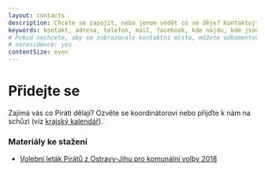 ```yaml
---
layout: contacts
description: Chcete se zapojit, nebo jenom vědět co se děje? Kontaktujte Piráty v Ostravě!
keywords: kontakt, adresa, telefon, mail, facebook, kde najdu, kde jsou
# Pokud nechcete, aby se zobrazovalo kontaktní místo, můžete odkomentovat následující řádek:
# noresidence: yes
contentSize: even
---
```


<div class="o-section-header o-section-header--indented">
  <h1 class="t-h2-alt">Přidejte se</h1>
</div>

Zajímá vás co Piráti dělají? Ozvěte se koordinátorovi nebo přijďte k nám
na schůzi (viz <a href="{{ '/' | relative_url }}">krajský kalendář</a>).

### Materiály ke stažení
<ul>
  <li><a href="{{ 'assets/pdf/letak-jih-2018.pdf' | relative_url }}" target="_blank">Volební leták Pirátů z Ostravy-Jihu pro komunální volby 2018</a></li>
</ul>


